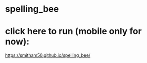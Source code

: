 # spelling_bee

# click here to run (mobile only for now):
https://smitham50.github.io/spelling_bee/
